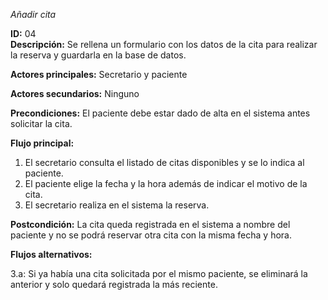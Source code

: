 *Añadir cita*

**ID:** 04  
**Descripción:** Se rellena un formulario con los datos de la cita para realizar la reserva y guardarla en la base de datos.

**Actores principales:** Secretario y paciente

**Actores secundarios:** Ninguno

**Precondiciones:** El paciente debe estar dado de alta en el sistema antes solicitar la cita.

**Flujo principal:**

1. El secretario consulta el listado de citas disponibles y se lo indica al paciente.  
2. El paciente elige la fecha y la hora además de indicar el motivo de la cita.  
3. El secretario realiza en el sistema la reserva.  

**Postcondición:** La cita queda registrada en el sistema a nombre del paciente y no se podrá reservar otra cita con la misma fecha y hora.

**Flujos alternativos:**

3.a: Si ya había una cita solicitada por el mismo paciente, se eliminará la anterior y solo quedará registrada la más reciente.
